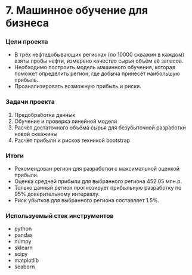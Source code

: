 # 7. Машинное обучение для бизнеса

### Цели проекта

- В трёх нефтедобывающих регионах (по 10000 скважин в каждом) взяты пробы нефти, измерено качество сырья объём её запасов.
- Необходимо построить модель машинного обучения, которая поможет определить регион, где добыча принесёт наибольшую прибыль.
- Проанализировать возможную прибыль и риски.

### Задачи проекта

1. Предобработка данных  
2. Обучение и проверка линейной модели  
3. Расчёт достаточного объёма сырья для безубыточной разработки новой скважины  
4. Расчёт прибыли и рисков техникой bootstrap  

### Итоги

- Рекомендован регион для разработки с максимальной оценкой прибыли.
- Оценка средней прибыли для выбранного региона 452.05 млн.р.
- Только данный регион прогнозирует прибыльную разработку по 95% доверительному интервалу.
- Риск убытков для выбранного региона составляет 1.5%.

### Используемый стек инструментов

- python
- pandas
- numpy
- sklearn
- scipy
- matplotlib
- seaborn
